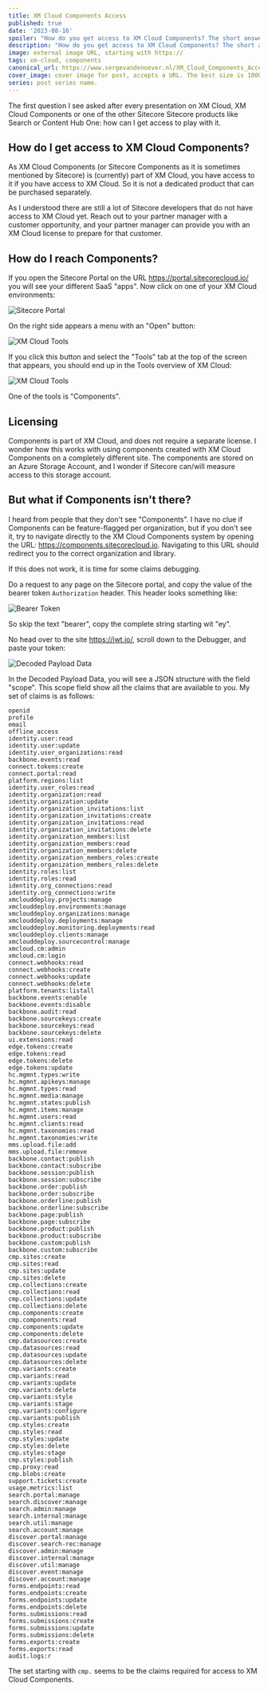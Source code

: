 ```yaml
---
title: XM Cloud Components Access
published: true
date: '2023-08-16'
spoiler: "How do you get access to XM Cloud Components? The short answer is: if you have access to XM Cloud, you should have it..."
description: "How do you get access to XM Cloud Components? The short answer is: if you have access to XM Cloud, you should have it..."
image: external image URL, starting with https://
tags: xm-cloud, components
canonical_url: https://www.sergevandenoever.nl/XM_Cloud_Components_Access
cover_image: cover image for post, accepts a URL. The best size is 1000 x 420.
series: post series name.
---
```


The first question I see asked after every presentation on XM Cloud, XM Cloud Components or one of the other Sitecore Sitecore products like Search or Content Hub One: how can I get access to play with it.

## How do I get access to XM Cloud Components?

As XM Cloud Components (or Sitecore Components as it is sometimes mentioned by Sitecore) is (currently) part of XM Cloud, you have access to it if you have access to XM Cloud. So it is not a dedicated product that can be purchased separately.

As I understood there are still a lot of Sitecore developers that do not have access to XM Cloud yet. Reach out to your partner manager with a customer opportunity, and your partner manager can provide you with an XM Cloud license to prepare for that customer. 

## How do I reach Components?

If you open the Sitecore Portal on the URL https://portal.sitecorecloud.io/ you will see your different SaaS "apps". Now click on one of your XM Cloud environments:

![Sitecore Portal](XM_Cloud_Components_Access/Sitecore_Portal.png)

On the right side appears a menu with an "Open" button:

![XM Cloud Tools](XM_Cloud_Components_Access/Open_XM_Cloud_Tools.png)

If you click this button and select the "Tools" tab at the top of the screen that appears, you should end up in the Tools overview of XM Cloud:

![XM Cloud Tools](XM_Cloud_Components_Access/XM_Cloud_Tools.png)

One of the tools is "Components".

## Licensing

Components is part of XM Cloud, and does not require a separate license. I wonder how this works with using components created with XM Cloud Components on a completely different site. The components are stored on an Azure Storage Account, and I wonder if Sitecore can/will measure access to this storage account.

## But what if Components isn't there?

I heard from people that they don't see "Components". I have no clue if Components can be feature-flagged per organization, but if you don't see it, try to navigate directly to the XM Cloud Components system by opening the URL: https://components.sitecorecloud.io. Navigating to this URL should redirect you to the correct organization and library.

If this does not work, it is time for some claims debugging.

Do a request to any page on the Sitecore portal, and copy the value of the bearer token `Authorization` header. This header looks something like:

![Bearer Token](XM_Cloud_Components_Access/Bearer_Token.png)

So skip the text "bearer", copy the complete string starting wit "ey".

No head over to the site https://jwt.io/, scroll down to the Debugger, and paste your token:

![Decoded Payload Data](XM_Cloud_Components_Access/Decoded_Payload_Data.png)

In the Decoded Payload Data, you will see a JSON structure with the field "scope". This scope field show all the claims that are available to you. My set of claims is as follows:

```
openid
profile
email
offline_access
identity.user:read
identity.user:update
identity.user_organizations:read
backbone.events:read
connect.tokens:create
connect.portal:read
platform.regions:list
identity.user_roles:read
identity.organization:read
identity.organization:update
identity.organization_invitations:list
identity.organization_invitations:create
identity.organization_invitations:read
identity.organization_invitations:delete
identity.organization_members:list
identity.organization_members:read
identity.organization_members:delete
identity.organization_members_roles:create
identity.organization_members_roles:delete
identity.roles:list
identity.roles:read
identity.org_connections:read
identity.org_connections:write
xmclouddeploy.projects:manage
xmclouddeploy.environments:manage
xmclouddeploy.organizations:manage
xmclouddeploy.deployments:manage
xmclouddeploy.monitoring.deployments:read
xmclouddeploy.clients:manage
xmclouddeploy.sourcecontrol:manage
xmcloud.cm:admin
xmcloud.cm:login
connect.webhooks:read
connect.webhooks:create
connect.webhooks:update
connect.webhooks:delete
platform.tenants:listall
backbone.events:enable
backbone.events:disable
backbone.audit:read
backbone.sourcekeys:create
backbone.sourcekeys:read
backbone.sourcekeys:delete
ui.extensions:read
edge.tokens:create
edge.tokens:read
edge.tokens:delete
edge.tokens:update
hc.mgmnt.types:write
hc.mgmnt.apikeys:manage
hc.mgmnt.types:read
hc.mgmnt.media:manage
hc.mgmnt.states:publish
hc.mgmnt.items:manage
hc.mgmnt.users:read
hc.mgmnt.clients:read
hc.mgmnt.taxonomies:read
hc.mgmnt.taxonomies:write
mms.upload.file:add
mms.upload.file:remove
backbone.contact:publish
backbone.contact:subscribe
backbone.session:publish
backbone.session:subscribe
backbone.order:publish
backbone.order:subscribe
backbone.orderline:publish
backbone.orderline:subscribe
backbone.page:publish
backbone.page:subscribe
backbone.product:publish
backbone.product:subscribe
backbone.custom:publish
backbone.custom:subscribe
cmp.sites:create
cmp.sites:read
cmp.sites:update
cmp.sites:delete
cmp.collections:create
cmp.collections:read
cmp.collections:update
cmp.collections:delete
cmp.components:create
cmp.components:read
cmp.components:update
cmp.components:delete
cmp.datasources:create
cmp.datasources:read
cmp.datasources:update
cmp.datasources:delete
cmp.variants:create
cmp.variants:read
cmp.variants:update
cmp.variants:delete
cmp.variants:style
cmp.variants:stage
cmp.variants:configure
cmp.variants:publish
cmp.styles:create
cmp.styles:read
cmp.styles:update
cmp.styles:delete
cmp.styles:stage
cmp.styles:publish
cmp.proxy:read
cmp.blobs:create
support.tickets:create
usage.metrics:list
search.portal:manage
search.discover:manage
search.admin:manage
search.internal:manage
search.util:manage
search.account:manage
discover.portal:manage
discover.search-rec:manage
discover.admin:manage
discover.internal:manage
discover.util:manage
discover.event:manage
discover.account:manage
forms.endpoints:read
forms.endpoints:create
forms.endpoints:update
forms.endpoints:delete
forms.submissions:read
forms.submissions:create
forms.submissions:update
forms.submissions:delete
forms.exports:create
forms.exports:read
audit.logs:r
```
The set starting with `cmp.` seems to be the claims required for access to XM Cloud Components.


